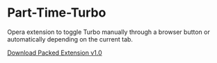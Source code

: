 # Part-Time-Turbo
Opera extension to toggle Turbo manually through a browser button or automatically depending on the current tab.

[Download Packed Extension v1.0](https://github.com/thefella/Part-Time-Turbo/releases/download/v1.0/Part-Time-Turbo.nex)
